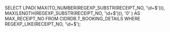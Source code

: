 SELECT LPAD(
         MAX(TO_NUMBER(REGEXP_SUBSTR(RECEIPT_NO, '\d+$'))),
         MAX(LENGTH(REGEXP_SUBSTR(RECEIPT_NO, '\d+$'))),
         '0'
       ) AS MAX_RECEIPT_NO
FROM CIDRDB.T_BOOKING_DETAILS
WHERE REGEXP_LIKE(RECEIPT_NO, '\d+$');
